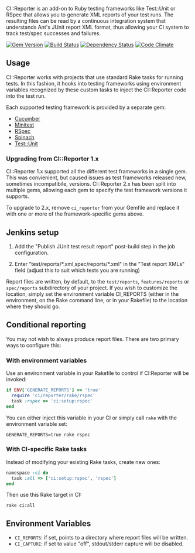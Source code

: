 CI::Reporter is an add-on to Ruby testing frameworks like Test::Unit
or RSpec that allows you to generate XML reports of your test
runs. The resulting files can be read by a continuous integration
system that understands Ant's JUnit report XML format, thus allowing
your CI system to track test/spec successes and failures.

[![Gem Version](https://badge.fury.io/rb/ci_reporter.svg)](http://badge.fury.io/rb/ci_reporter)
[![Build Status](https://travis-ci.org/ci-reporter/ci_reporter.svg?branch=master)](https://travis-ci.org/ci-reporter/ci_reporter)
[![Dependency Status](https://gemnasium.com/ci-reporter/ci_reporter.svg)](https://gemnasium.com/ci-reporter/ci_reporter)
[![Code Climate](https://codeclimate.com/github/ci-reporter/ci_reporter.png)](https://codeclimate.com/github/ci-reporter/ci_reporter)

## Usage

CI::Reporter works with projects that use standard Rake tasks for
running tests. In this fashion, it hooks into testing frameworks using
environment variables recognized by these custom tasks to inject the
CI::Reporter code into the test run.

Each supported testing framework is provided by a separate gem:

* [Cucumber][ci-cuke]
* [Minitest][ci-mt]
* [RSpec][ci-rspec]
* [Spinach][ci-spin]
* [Test::Unit][ci-tu]

[ci-cuke]: https://github.com/ci-reporter/ci_reporter_cucumber
[ci-mt]: https://github.com/ci-reporter/ci_reporter_minitest
[ci-rspec]: https://github.com/ci-reporter/ci_reporter_rspec
[ci-spin]: https://github.com/ci-reporter/ci_reporter_spinach
[ci-tu]: https://github.com/ci-reporter/ci_reporter_test_unit

### Upgrading from CI::Reporter 1.x

CI::Reporter 1.x supported all the different test frameworks in a
single gem. This was convienient, but caused issues as test frameworks
released new, sometimes incompatibile, versions. CI::Reporter 2.x has
been split into multiple gems, allowing each gem to specify the test
framework versions it supports.

To upgrade to 2.x, remove `ci_reporter` from your Gemfile and replace
it with one or more of the framework-specific gems above.

## Jenkins setup

1. Add the "Publish JUnit test result report" post-build step
in the job configuration.

2. Enter "test/reports/\*.xml,spec/reports/\*.xml" in the "Test report
XMLs" field (adjust this to suit which tests you are running)

Report files are written, by default, to the
<code>test/reports</code>, <code>features/reports</code> or
<code>spec/reports</code> subdirectory of your project.  If you wish
to customize the location, simply set the environment variable
CI_REPORTS (either in the environment, on the Rake command line, or in
your Rakefile) to the location where they should go.

## Conditional reporting

You may not wish to always produce report files. There are two primary
ways to configure this:

### With environment variables

Use an environment variable in your Rakefile to control if CI:Reporter
will be invoked:

```ruby
if ENV['GENERATE_REPORTS'] == 'true'
  require 'ci/reporter/rake/rspec'
  task :rspec => 'ci:setup:rspec'
end
```

You can either inject this variable in your CI or simply call `rake`
with the environment variable set:

```
GENERATE_REPORTS=true rake rspec
```

### With CI-specific Rake tasks

Instead of modifying your existing Rake tasks, create new ones:

```ruby
namespace :ci do
  task :all => ['ci:setup:rspec', 'rspec']
end
```

Then use this Rake target in CI:

```
rake ci:all
```

## Environment Variables

* `CI_REPORTS`: if set, points to a directory where report files will
  be written.
* `CI_CAPTURE`: if set to value "off", stdout/stderr capture will be
  disabled.
